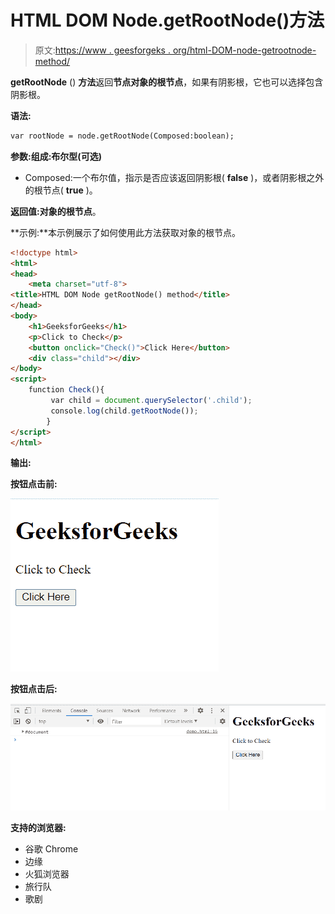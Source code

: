 # HTML DOM Node.getRootNode()方法

> 原文:[https://www . geesforgeks . org/html-DOM-node-getrootnode-method/](https://www.geeksforgeeks.org/html-dom-node-getrootnode-method/)

**getRootNode** () **方法**返回**节点对象的根节点**，如果有阴影根，它也可以选择包含阴影根。

**语法:**

```html
var rootNode = node.getRootNode(Composed:boolean);
```

**参数:组成:布尔型(可选)**

*   Composed:一个布尔值，指示是否应该返回阴影根( **false** )，或者阴影根之外的根节点( **true** )。

**返回值:对象的根节点**。

**示例:**本示例展示了如何使用此方法获取对象的根节点。

```html
<!doctype html>
<html>
<head>
    <meta charset="utf-8">
<title>HTML DOM Node getRootNode() method</title>    
</head>
<body>
    <h1>GeeksforGeeks</h1>
    <p>Click to Check</p>
    <button onclick="Check()">Click Here</button>
    <div class="child"></div>
</body>
<script>
    function Check(){
         var child = document.querySelector('.child');
         console.log(child.getRootNode());
        }
</script>
</html>
```

**输出:**

**按钮点击前:**

![](img/0ac2c9a4e166d35995c2da472f57db75.png)

**按钮点击后:**

![](img/64d8ce98e5c722d108e2e54d9edf49db.png)

**支持的浏览器:**

*   谷歌 Chrome
*   边缘
*   火狐浏览器
*   旅行队
*   歌剧